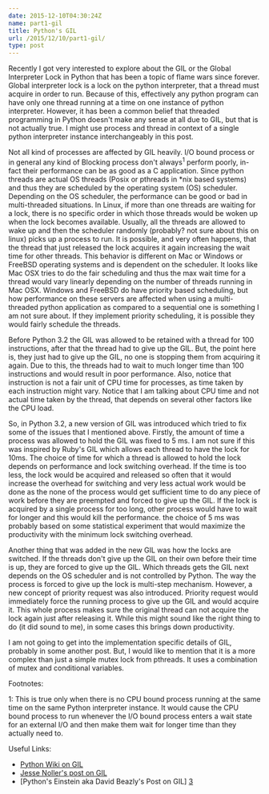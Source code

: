 ```yaml
---
date: 2015-12-10T04:30:24Z
name: part1-gil
title: Python's GIL
url: /2015/12/10/part1-gil/
type: post
---
```


Recently I got very interested to explore about the GIL or the Global
Interpreter Lock in Python that has been a topic of flame wars since
forever. Global interpreter lock is a lock on the python interpreter, that a
thread must acquire in order to run. Because of this, effectively any python
program can have only one thread running at a time on one instance of python
interpreter. However, it has been a common belief that threaded programming in
Python doesn't make any sense at all due to GIL, but that is not actually
true. I might use process and thread in context of a single python interpreter
instance interchangeably in this post.

Not all kind of processes are affected by GIL heavily. I/O bound process or in
general any kind of Blocking process don't always<sup>1</sup> perform poorly,
in-fact their performance can be as good as a C application. Since python
threads are actual OS threads (Posix or pthreads in *nix based systems) and thus
they are scheduled by the operating system (OS) scheduler. Depending on the OS
scheduler, the performance can be good or bad in multi-threaded situations. In
Linux, if more than one threads are waiting for a lock, there is no specific
order in which those threads would be woken up when the lock becomes
available. Usually, all the threads are allowed to wake up and then the
scheduler randomly (probably? not sure about this on linux) picks up a process
to run. It is possible, and very often happens, that the thread that just
released the lock acquires it again increasing the wait time for other
threads. This behavior is different on Mac or Windows or FreeBSD operating
systems and is dependent on the scheduler. It looks like Mac OSX tries to do the
fair scheduling and thus the max wait time for a thread would vary linearly
depending on the number of threads running in Mac OSX. Windows and FreeBSD do
have priority based scheduling, but how performance on these servers are
affected when using a multi-threaded python application as compared to a
sequential one is something I am not sure about. If they implement priority
scheduling, it is possible they would fairly schedule the threads.

Before Python 3.2 the GIL was allowed to be retained with a thread for 100
instructions, after that the thread had to give up the GIL. But, the point here
is, they just had to give up the GIL, no one is stopping them from acquiring it
again. Due to this, the threads had to wait to much longer time than 100
instructions and would result in poor performance. Also, notice that instruction
is not a fair unit of CPU time for processes, as time taken by each instruction
might vary. Notice that I am talking about CPU time and not actual time taken by
the thread, that depends on several other factors like the CPU load.

So, in Python 3.2, a new version of GIL was introduced which tried to fix some
of the issues that I mentioned above. Firstly, the amount of time a process was
allowed to hold the GIL was fixed to 5 ms. I am not sure if this was inspired by
Ruby's GIL which allows each thread to have the lock for 10ms. The choice of
time for which a thread is allowed to hold the lock depends on performance and
lock switching overhead. If the time is too less, the lock would be acquired and
released so often that it would increase the overhead for switching and very
less actual work would be done as the none of the process would get sufficient
time to do any piece of work before they are preempted and forced to give up the
GIL. If the lock is acquired by a single process for too long, other process
would have to wait for longer and this would kill the performance. the choice of
5 ms was probably based on some statistical experiment that would maximize the
productivity with the minimum lock switching overhead.


Another thing that was added in the new GIL was how the locks are switched. If
the threads don't give up the GIL on their own before their time is up, they are
forced to give up the GIL. Which threads gets the GIL next depends on the OS
scheduler and is not controlled by Python. The way the process is forced to give
up the lock is multi-step mechanism. However, a new concept of priority request
was also introduced. Priority request would immediately force the running
process to give up the GIL and would acquire it. This whole process makes sure
the original thread can not acquire the lock again just after releasing
it. While this might sound like the right thing to do (it did sound to me), in
some cases this brings down productivity.

I am not going to get into the implementation specific details of GIL, probably
in some another post. But, I would like to mention that it is a more complex
than just a simple mutex lock from pthreads. It uses a combination of mutex and
conditional variables.

Footnotes:

1: This is true only when there is no CPU bound process running at the same
time on the same Python interpreter instance. It would cause the CPU bound
process to run whenever the I/O bound process enters a wait state for an
external I/O and then make them wait for longer time than they actually need to.


Useful Links:

* [Python Wiki on GIL][1]
* [Jesse Noller's post on GIL][2]
* [Python's Einstein aka David Beazly's Post on GIL] [3]

[1]: https://wiki.python.org/moin/GlobalInterpreterLock
[2]: http://jessenoller.com/blog/2009/02/01/python-threads-and-the-global-interpreter-lock
[3]: [http://dabeaz.com/GIL/]

